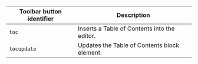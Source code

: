 | Toolbar button identifier | Description                                  |
|---------------------------|----------------------------------------------|
| `toc`                     | Inserts a Table of Contents into the editor. |
| `tocupdate`               | Updates the Table of Contents block element. |